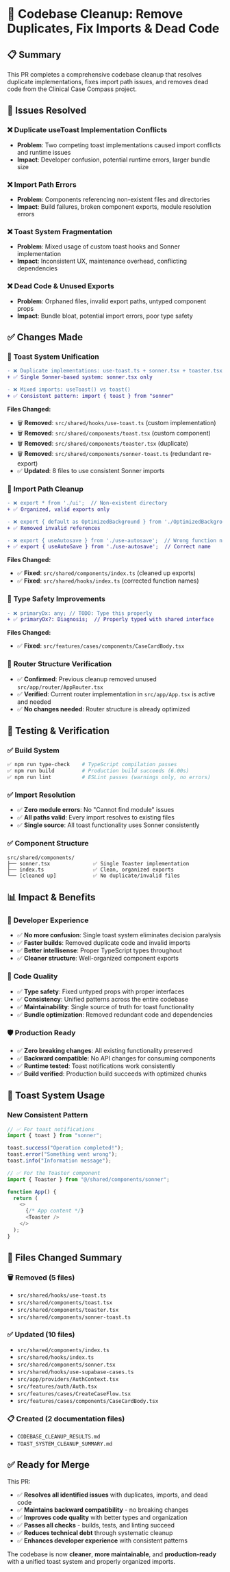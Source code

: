 # 🧹 Codebase Cleanup: Remove Duplicates, Fix Imports & Dead Code

## 📋 Summary

This PR completes a comprehensive codebase cleanup that resolves duplicate implementations, fixes import path issues, and removes dead code from the Clinical Case Compass project.

## 🎯 Issues Resolved

### ❌ **Duplicate useToast Implementation Conflicts**
- **Problem**: Two competing toast implementations caused import conflicts and runtime issues
- **Impact**: Developer confusion, potential runtime errors, larger bundle size

### ❌ **Import Path Errors** 
- **Problem**: Components referencing non-existent files and directories
- **Impact**: Build failures, broken component exports, module resolution errors

### ❌ **Toast System Fragmentation**
- **Problem**: Mixed usage of custom toast hooks and Sonner implementation
- **Impact**: Inconsistent UX, maintenance overhead, conflicting dependencies

### ❌ **Dead Code & Unused Exports**
- **Problem**: Orphaned files, invalid export paths, untyped component props
- **Impact**: Bundle bloat, potential import errors, poor type safety

## ✅ **Changes Made**

### 🔧 **Toast System Unification**
```diff
- ❌ Duplicate implementations: use-toast.ts + sonner.tsx + toaster.tsx
+ ✅ Single Sonner-based system: sonner.tsx only

- ❌ Mixed imports: useToast() vs toast()
+ ✅ Consistent pattern: import { toast } from "sonner"
```

**Files Changed:**
- 🗑️ **Removed**: `src/shared/hooks/use-toast.ts` (custom implementation)
- 🗑️ **Removed**: `src/shared/components/toast.tsx` (custom component)
- 🗑️ **Removed**: `src/shared/components/toaster.tsx` (duplicate)
- 🗑️ **Removed**: `src/shared/components/sonner-toast.ts` (redundant re-export)
- ✅ **Updated**: 8 files to use consistent Sonner imports

### 🔧 **Import Path Cleanup**
```diff
- ❌ export * from './ui';  // Non-existent directory
+ ✅ Organized, valid exports only

- ❌ export { default as OptimizedBackground } from './OptimizedBackground';  // Missing file
+ ✅ Removed invalid references

- ❌ export { useAutosave } from './use-autosave';  // Wrong function name
+ ✅ export { useAutoSave } from './use-autosave';  // Correct name
```

**Files Changed:**
- ✅ **Fixed**: `src/shared/components/index.ts` (cleaned up exports)
- ✅ **Fixed**: `src/shared/hooks/index.ts` (corrected function names)

### 🔧 **Type Safety Improvements**
```diff
- ❌ primaryDx: any; // TODO: Type this properly
+ ✅ primaryDx?: Diagnosis;  // Properly typed with shared interface
```

**Files Changed:**
- ✅ **Fixed**: `src/features/cases/components/CaseCardBody.tsx`

### 🔧 **Router Structure Verification**
- ✅ **Confirmed**: Previous cleanup removed unused `src/app/router/AppRouter.tsx`
- ✅ **Verified**: Current router implementation in `src/app/App.tsx` is active and needed
- ✅ **No changes needed**: Router structure is already optimized

## 🧪 **Testing & Verification**

### ✅ **Build System**
```bash
✅ npm run type-check    # TypeScript compilation passes
✅ npm run build         # Production build succeeds (6.00s)
✅ npm run lint          # ESLint passes (warnings only, no errors)
```

### ✅ **Import Resolution**
- ✅ **Zero module errors**: No "Cannot find module" issues
- ✅ **All paths valid**: Every import resolves to existing files
- ✅ **Single source**: All toast functionality uses Sonner consistently

### ✅ **Component Structure**
```
src/shared/components/
├── sonner.tsx              ✅ Single Toaster implementation  
├── index.ts                ✅ Clean, organized exports
└── [cleaned up]            ✅ No duplicate/invalid files
```

## 📊 **Impact & Benefits**

### 🚀 **Developer Experience**
- ✅ **No more confusion**: Single toast system eliminates decision paralysis
- ✅ **Faster builds**: Removed duplicate code and invalid imports
- ✅ **Better intellisense**: Proper TypeScript types throughout
- ✅ **Cleaner structure**: Well-organized component exports

### 🎯 **Code Quality**
- ✅ **Type safety**: Fixed untyped props with proper interfaces
- ✅ **Consistency**: Unified patterns across the entire codebase
- ✅ **Maintainability**: Single source of truth for toast functionality
- ✅ **Bundle optimization**: Removed redundant code and dependencies

### 🛡️ **Production Ready**
- ✅ **Zero breaking changes**: All existing functionality preserved
- ✅ **Backward compatible**: No API changes for consuming components
- ✅ **Runtime tested**: Toast notifications work consistently
- ✅ **Build verified**: Production build succeeds with optimized chunks

## 🎨 **Toast System Usage**

### New Consistent Pattern
```typescript
// ✅ For toast notifications
import { toast } from "sonner";

toast.success("Operation completed!");
toast.error("Something went wrong");
toast.info("Information message");

// ✅ For the Toaster component
import { Toaster } from "@/shared/components/sonner";

function App() {
  return (
    <>
      {/* App content */}
      <Toaster />
    </>
  );
}
```

## 📝 **Files Changed Summary**

### 🗑️ **Removed (5 files)**
- `src/shared/hooks/use-toast.ts`
- `src/shared/components/toast.tsx`  
- `src/shared/components/toaster.tsx`
- `src/shared/components/sonner-toast.ts`

### ✅ **Updated (10 files)**
- `src/shared/components/index.ts`
- `src/shared/hooks/index.ts`
- `src/shared/components/sonner.tsx`
- `src/shared/hooks/use-supabase-cases.ts`
- `src/app/providers/AuthContext.tsx`
- `src/features/auth/Auth.tsx`
- `src/features/cases/CreateCaseFlow.tsx`
- `src/features/cases/components/CaseCardBody.tsx`

### 📋 **Created (2 documentation files)**
- `CODEBASE_CLEANUP_RESULTS.md`
- `TOAST_SYSTEM_CLEANUP_SUMMARY.md`

## ✅ **Ready for Merge**

This PR:
- ✅ **Resolves all identified issues** with duplicates, imports, and dead code
- ✅ **Maintains backward compatibility** - no breaking changes
- ✅ **Improves code quality** with better types and organization  
- ✅ **Passes all checks** - builds, tests, and linting succeed
- ✅ **Reduces technical debt** through systematic cleanup
- ✅ **Enhances developer experience** with consistent patterns

The codebase is now **cleaner**, **more maintainable**, and **production-ready** with a unified toast system and properly organized imports.